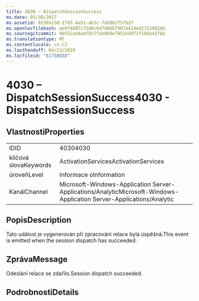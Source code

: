 ```yaml
---
title: 4030 – DispatchSessionSuccess
ms.date: 03/30/2017
ms.assetid: 6530a13d-27d3-4a51-ab3c-7dd962f57b2f
ms.openlocfilehash: ee9f4b07cf2d0c64fd6bb7907a414ed23120028b
ms.sourcegitcommit: 9b552addadfb57fab0b9e7852ed4f1f1b8a42f8e
ms.translationtype: MT
ms.contentlocale: cs-CZ
ms.lasthandoff: 04/23/2019
ms.locfileid: "61758038"
---
```

# <a name="4030---dispatchsessionsuccess"></a><span data-ttu-id="060c2-102">4030 – DispatchSessionSuccess</span><span class="sxs-lookup"><span data-stu-id="060c2-102">4030 - DispatchSessionSuccess</span></span>
## <a name="properties"></a><span data-ttu-id="060c2-103">Vlastnosti</span><span class="sxs-lookup"><span data-stu-id="060c2-103">Properties</span></span>  
  
|||  
|-|-|  
|<span data-ttu-id="060c2-104">ID</span><span class="sxs-lookup"><span data-stu-id="060c2-104">ID</span></span>|<span data-ttu-id="060c2-105">4030</span><span class="sxs-lookup"><span data-stu-id="060c2-105">4030</span></span>|  
|<span data-ttu-id="060c2-106">klíčová slova</span><span class="sxs-lookup"><span data-stu-id="060c2-106">Keywords</span></span>|<span data-ttu-id="060c2-107">ActivationServices</span><span class="sxs-lookup"><span data-stu-id="060c2-107">ActivationServices</span></span>|  
|<span data-ttu-id="060c2-108">úroveň</span><span class="sxs-lookup"><span data-stu-id="060c2-108">Level</span></span>|<span data-ttu-id="060c2-109">Informace o</span><span class="sxs-lookup"><span data-stu-id="060c2-109">Information</span></span>|  
|<span data-ttu-id="060c2-110">Kanál</span><span class="sxs-lookup"><span data-stu-id="060c2-110">Channel</span></span>|<span data-ttu-id="060c2-111">Microsoft-Windows-Application Server-Applications/Analytic</span><span class="sxs-lookup"><span data-stu-id="060c2-111">Microsoft-Windows-Application Server-Applications/Analytic</span></span>|  
  
## <a name="description"></a><span data-ttu-id="060c2-112">Popis</span><span class="sxs-lookup"><span data-stu-id="060c2-112">Description</span></span>  
 <span data-ttu-id="060c2-113">Tato událost je vygenerován při zpracování relace byla úspěšná.</span><span class="sxs-lookup"><span data-stu-id="060c2-113">This event is emitted when the session dispatch has succeeded.</span></span>  
  
## <a name="message"></a><span data-ttu-id="060c2-114">Zpráva</span><span class="sxs-lookup"><span data-stu-id="060c2-114">Message</span></span>  
 <span data-ttu-id="060c2-115">Odeslání relace se zdařilo.</span><span class="sxs-lookup"><span data-stu-id="060c2-115">Session dispatch succeeded.</span></span>  
  
## <a name="details"></a><span data-ttu-id="060c2-116">Podrobnosti</span><span class="sxs-lookup"><span data-stu-id="060c2-116">Details</span></span>
